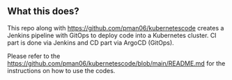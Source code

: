 ## What this does?
This repo along with https://github.com/pman06/kubernetescode creates a Jenkins pipeline with GitOps to deploy code into a Kubernetes cluster. CI part is done via Jenkins and CD part via ArgoCD (GitOps).


Please refer to the https://github.com/pman06/kubernetescode/blob/main/README.md for the instructions on how to use the codes.
